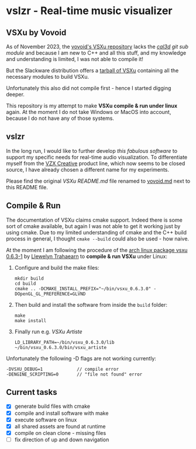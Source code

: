 # vslzr - Real-time music visualizer

## VSXu by Vovoid

As of November 2023, the [vovoid's VSXu repository](https://github.com/vovoid/vsxu) lacks the *[cal3d](https://github.com/mp3butcher/Cal3D) git sub module* and because I am new to C++ and all this stuff, and my knowledge and understanding is limited, I was not able to compile it!

But the Slackware distribution offers a [tarball of VSXu](https://slackbuilds.org/repository/15.0/graphics/vsxu/?search=vsxu) containing all the necessary modules to build VSXu.

Unfortunately this also did not compile first - hence I started digging deeper. 

This repository is my attempt to make **VSXu compile & run under linux** again. At the moment I do not take Windows or MacOS into account, because I do not have any of those systems.

## vslzr

In the long run, I would like to further develop *this fabulous software* to support my specific needs for real-time audio visualization. To differentiate myself from the [VZX Creative](https://store.steampowered.com/app/1740670/VZX_Creative/) product line, which now seems to be closed source, I have already chosen a different name for my experiments.

Please find the original *VSXu README.md* file renamed to [vovoid.md](./vovoid.md) next to this README file.

## Compile & Run

The documentation of VSXu claims cmake support. Indeed there is some sort of cmake available, but again I was not able to get it working just by using cmake. Due to my limited understanding of cmake and the C++ build process in general, I thought `cmake --build` could also be used - how naive.

At the moment I am following the procedure of the [arch linux package vsxu 0.6.3-1](https://aur.archlinux.org/packages/vsxu) by [Llewelyn Trahaearn](https://github.com/WoefulDerelict) to **compile & run VSXu** under Linux:

1. Configure and build the make files:

       mkdir build
       cd build
       cmake .. -DCMAKE_INSTALL_PREFIX="~/bin/vsxu_0.6.3.0" -DOpenGL_GL_PREFERENCE=GLVND

 2. Then build and install the software from inside the `build` folder:

        make
        make install

3. Finally run e.g. *VSXu Artiste*

       LD_LIBRARY_PATH=~/bin/vsxu_0.6.3.0/lib ~/bin/vsxu_0.6.3.0/bin/vsxu_artiste

Unfortunately the following -D flags are not working currently:

	-DVSXU_DEBUG=1             // compile error
	-DENGINE_SCRIPTING=0       // "file not found" error

## Current tasks

- [x] generate build files with cmake
- [x] compile and install software with make
- [x] execute software on linux
- [x] all shared assets are found at runtime
- [x] compile on clean clone - missing files
- [ ] fix direction of up and down navigation
